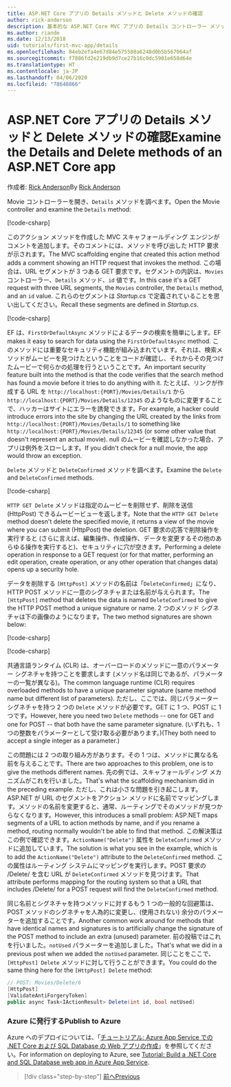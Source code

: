 ```yaml
---
title: ASP.NET Core アプリの Details メソッドと Delete メソッドの確認
author: rick-anderson
description: 基本的な ASP.NET Core MVC アプリの Details コントローラー メソッドとビューについて説明します。
ms.author: riande
ms.date: 12/13/2018
uid: tutorials/first-mvc-app/details
ms.openlocfilehash: 04eb2efa4e67d84e575580a6248d0b5b567064af
ms.sourcegitcommit: f7886fd2e219db9d7ce27b16c0dc5901e658d64e
ms.translationtype: HT
ms.contentlocale: ja-JP
ms.lasthandoff: 04/06/2020
ms.locfileid: "78648866"
---
```

# <a name="examine-the-details-and-delete-methods-of-an-aspnet-core-app"></a><span data-ttu-id="6c1ff-103">ASP.NET Core アプリの Details メソッドと Delete メソッドの確認</span><span class="sxs-lookup"><span data-stu-id="6c1ff-103">Examine the Details and Delete methods of an ASP.NET Core app</span></span>

<span data-ttu-id="6c1ff-104">作成者: [Rick Anderson](https://twitter.com/RickAndMSFT)</span><span class="sxs-lookup"><span data-stu-id="6c1ff-104">By [Rick Anderson](https://twitter.com/RickAndMSFT)</span></span>

<span data-ttu-id="6c1ff-105">Movie コントローラーを開き、`Details` メソッドを調べます。</span><span class="sxs-lookup"><span data-stu-id="6c1ff-105">Open the Movie controller and examine the `Details` method:</span></span>

[!code-csharp[](start-mvc/sample/MvcMovie22/Controllers/MoviesController.cs?name=snippet_details)]

<span data-ttu-id="6c1ff-106">このアクション メソッドを作成した MVC スキャフォールディング エンジンがコメントを追加します。そのコメントには、メソッドを呼び出した HTTP 要求が示されます。</span><span class="sxs-lookup"><span data-stu-id="6c1ff-106">The MVC scaffolding engine that created this action method adds a comment showing an HTTP request that invokes the method.</span></span> <span data-ttu-id="6c1ff-107">この場合は、URL セグメントが 3 つある GET 要求です。セグメントの内訳は、`Movies` コントローラー、`Details` メソッド、`id` 値です。</span><span class="sxs-lookup"><span data-stu-id="6c1ff-107">In this case it's a GET request with three URL segments, the `Movies` controller, the `Details` method, and an `id` value.</span></span> <span data-ttu-id="6c1ff-108">これらのセグメントは *Startup.cs* で定義されていることを思い出してください。</span><span class="sxs-lookup"><span data-stu-id="6c1ff-108">Recall these segments are defined in *Startup.cs*.</span></span>

[!code-csharp[](start-mvc/sample/MvcMovie3/Startup.cs?highlight=5&name=snippet_1)]

<span data-ttu-id="6c1ff-109">EF は、`FirstOrDefaultAsync` メソッドによるデータの検索を簡単にします。</span><span class="sxs-lookup"><span data-stu-id="6c1ff-109">EF makes it easy to search for data using the `FirstOrDefaultAsync` method.</span></span> <span data-ttu-id="6c1ff-110">このメソッドには重要なセキュリティ機能が組み込まれています。それは、検索メソッドがムービーを見つけたということをコードが確認し、それからその見つけたムービーで何らかの処理を行うということです。</span><span class="sxs-lookup"><span data-stu-id="6c1ff-110">An important security feature built into the method is that the code verifies that the search method has found a movie before it tries to do anything with it.</span></span> <span data-ttu-id="6c1ff-111">たとえば、リンクが作成する URL を `http://localhost:{PORT}/Movies/Details/1` から `http://localhost:{PORT}/Movies/Details/12345` のようなものに変更することで、ハッカーはサイトにエラーを誘発できます。</span><span class="sxs-lookup"><span data-stu-id="6c1ff-111">For example, a hacker could introduce errors into the site by changing the URL created by the links from `http://localhost:{PORT}/Movies/Details/1` to something like  `http://localhost:{PORT}/Movies/Details/12345` (or some other value that doesn't represent an actual movie).</span></span> <span data-ttu-id="6c1ff-112">null のムービーを確認しなかった場合、アプリは例外をスローします。</span><span class="sxs-lookup"><span data-stu-id="6c1ff-112">If you didn't check for a null movie, the app would throw an exception.</span></span>

<span data-ttu-id="6c1ff-113">`Delete` メソッドと `DeleteConfirmed` メソッドを調べます。</span><span class="sxs-lookup"><span data-stu-id="6c1ff-113">Examine the `Delete` and `DeleteConfirmed` methods.</span></span>

[!code-csharp[](start-mvc/sample/MvcMovie22/Controllers/MoviesController.cs?name=snippet_delete)]

<span data-ttu-id="6c1ff-114">`HTTP GET Delete` メソッドは指定のムービーを削除せず、削除を送信 (HttpPost) できるムービービューを返します。</span><span class="sxs-lookup"><span data-stu-id="6c1ff-114">Note that the `HTTP GET Delete` method doesn't delete the specified movie, it returns a view of the movie where you can submit (HttpPost) the deletion.</span></span> <span data-ttu-id="6c1ff-115">GET 要求の応答で削除操作を実行すると (さらに言えば、編集操作、作成操作、データを変更するその他のあらゆる操作を実行すると)、セキュリティに穴が空きます。</span><span class="sxs-lookup"><span data-stu-id="6c1ff-115">Performing a delete operation in response to a GET request (or for that matter, performing an edit operation, create operation, or any other operation that changes data) opens up a security hole.</span></span>

<span data-ttu-id="6c1ff-116">データを削除する `[HttpPost]` メソッドの名前は「`DeleteConfirmed`」になり、HTTP POST メソッドに一意のシグネチャまたは名前が与えられます。</span><span class="sxs-lookup"><span data-stu-id="6c1ff-116">The `[HttpPost]` method that deletes the data is named `DeleteConfirmed` to give the HTTP POST method a unique signature or name.</span></span> <span data-ttu-id="6c1ff-117">2 つのメソッド シグネチャは下の画像のようになります。</span><span class="sxs-lookup"><span data-stu-id="6c1ff-117">The two method signatures are shown below:</span></span>

[!code-csharp[](start-mvc/sample/MvcMovie/Controllers/MoviesController.cs?name=snippet_delete2)]

[!code-csharp[](start-mvc/sample/MvcMovie/Controllers/MoviesController.cs?name=snippet_delete3)]

<span data-ttu-id="6c1ff-118">共通言語ランタイム (CLR) は、オーバーロードのメソッドに一意のパラメーター シグネチャを持つことを要求します (メソッド名は同じであるが、パラメーターの一覧が異なる)。</span><span class="sxs-lookup"><span data-stu-id="6c1ff-118">The common language runtime (CLR) requires overloaded methods to have a unique parameter signature (same method name but different list of parameters).</span></span> <span data-ttu-id="6c1ff-119">ただし、ここでは、同じパラメーター シグネチャを持つ 2 つの `Delete` メソッドが必要です。GET に 1 つ、POST に 1 つです。</span><span class="sxs-lookup"><span data-stu-id="6c1ff-119">However, here you need two `Delete` methods -- one for GET and one for POST -- that both have the same parameter signature.</span></span> <span data-ttu-id="6c1ff-120">(いずれも、1 つの整数をパラメーターとして受け取る必要があります。)</span><span class="sxs-lookup"><span data-stu-id="6c1ff-120">(They both need to accept a single integer as a parameter.)</span></span>

<span data-ttu-id="6c1ff-121">この問題には 2 つの取り組み方があります。その 1 つは、メソッドに異なる名前を与えることです。</span><span class="sxs-lookup"><span data-stu-id="6c1ff-121">There are two approaches to this problem, one is to give the methods different names.</span></span> <span data-ttu-id="6c1ff-122">先の例では、スキャフォールディング メカニズムがこれを行いました。</span><span class="sxs-lookup"><span data-stu-id="6c1ff-122">That's what the scaffolding mechanism did in the preceding example.</span></span> <span data-ttu-id="6c1ff-123">ただし、これは小さな問題を引き起こします。ASP.NET が URL のセグメントをアクション メソッドに名前でマッピングします。メソッドの名前を変更すると、通常、ルーティングでそのメソッドが見つからなくなります。</span><span class="sxs-lookup"><span data-stu-id="6c1ff-123">However, this introduces a small problem: ASP.NET maps segments of a URL to action methods by name, and if you rename a method, routing normally wouldn't be able to find that method.</span></span> <span data-ttu-id="6c1ff-124">この解決策はこの例で確認できます。`ActionName("Delete")` 属性を `DeleteConfirmed` メソッドに追加しています。</span><span class="sxs-lookup"><span data-stu-id="6c1ff-124">The solution is what you see in the example, which is to add the `ActionName("Delete")` attribute to the `DeleteConfirmed` method.</span></span> <span data-ttu-id="6c1ff-125">この属性はルーティング システムにマッピングを実行します。POST 要求の /Delete/ を含む URL が `DeleteConfirmed` メソッドを見つけます。</span><span class="sxs-lookup"><span data-stu-id="6c1ff-125">That attribute performs mapping for the routing system so that a URL that includes /Delete/ for a POST request will find the `DeleteConfirmed` method.</span></span>

<span data-ttu-id="6c1ff-126">同じ名前とシグネチャを持つメソッドに対するもう 1 つの一般的な回避策は、POST メソッドのシグネチャを人為的に変更し、(使用されない) 余分のパラメーターを追加することです。</span><span class="sxs-lookup"><span data-stu-id="6c1ff-126">Another common work around for methods that have identical names and signatures is to artificially change the signature of the POST method to include an extra (unused) parameter.</span></span> <span data-ttu-id="6c1ff-127">前の投稿ではこれを行いました。`notUsed` パラメーターを追加しました。</span><span class="sxs-lookup"><span data-stu-id="6c1ff-127">That's what we did in a previous post when we added the `notUsed` parameter.</span></span> <span data-ttu-id="6c1ff-128">同じことをここで、`[HttpPost] Delete` メソッドに対して行うことができます。</span><span class="sxs-lookup"><span data-stu-id="6c1ff-128">You could do the same thing here for the `[HttpPost] Delete` method:</span></span>

```csharp
// POST: Movies/Delete/6
[HttpPost]
[ValidateAntiForgeryToken]
public async Task<IActionResult> Delete(int id, bool notUsed)
```

### <a name="publish-to-azure"></a><span data-ttu-id="6c1ff-129">Azure に発行する</span><span class="sxs-lookup"><span data-stu-id="6c1ff-129">Publish to Azure</span></span>

<span data-ttu-id="6c1ff-130">Azure へのデプロイについては、「[チュートリアル: Azure App Service での .NET Core および SQL Database の Web アプリの作成](/azure/app-service/app-service-web-tutorial-dotnetcore-sqldb)」を参照してください。</span><span class="sxs-lookup"><span data-stu-id="6c1ff-130">For information on deploying to Azure, see [Tutorial: Build a .NET Core and SQL Database web app in Azure App Service](/azure/app-service/app-service-web-tutorial-dotnetcore-sqldb).</span></span>

> [!div class="step-by-step"]
> [<span data-ttu-id="6c1ff-131">前へ</span><span class="sxs-lookup"><span data-stu-id="6c1ff-131">Previous</span></span>](validation.md)
